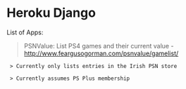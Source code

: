 # Heroku Django

List of Apps:
   > PSNValue: List PS4 games and their current value - http://www.feargusogorman.com/psnvalue/gamelist/
          
     > Currently only lists entries in the Irish PSN store
     
     > Currently assumes PS Plus membership
